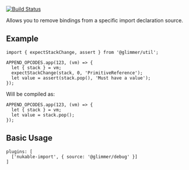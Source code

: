 [![Build Status](https://travis-ci.org/chadhietala/babel-plugin-nukable-import.svg?branch=master)](https://travis-ci.org/chadhietala/babel-plugin-nukable-import)

Allows you to remove bindings from a specific import declaration source.

## Example

```
import { expectStackChange, assert } from '@glimmer/util';

APPEND_OPCODES.app(123, (vm) => {
  let { stack } = vm;
  expectStackChange(stack, 0, 'PrimitiveReference');
  let value = assert(stack.pop(), 'Must have a value');
});
```

Will be compiled as:

```
APPEND_OPCODES.app(123, (vm) => {
  let { stack } = vm;
  let value = stack.pop();
});
```

## Basic Usage

```
plugins: [
  ['nukable-import', { source: '@glimmer/debug' }]
]
```
